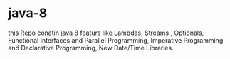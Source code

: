 # java-8
this Repo conatin java 8 featurs like Lambdas, Streams , Optionals, Functional Interfaces and Parallel Programming, 
Imperative Programming and Declarative Programming,  New Date/Time Libraries.
